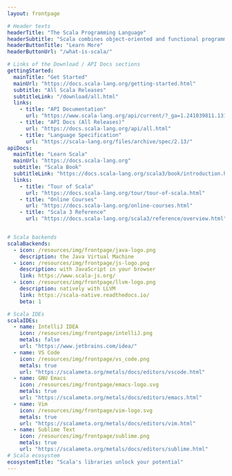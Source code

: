 ```yaml
---
layout: frontpage

# Header texts
headerTitle: "The Scala Programming Language"
headerSubtitle: "Scala combines object-oriented and functional programming in one concise, high-level language. Scala's static types help avoid bugs in complex applications, and its JVM and JavaScript runtimes let you build high-performance systems with easy access to huge ecosystems of libraries."
headerButtonTitle: "Learn More"
headerButtonUrl: "/what-is-scala/"

# Links of the Download / API Docs sections
gettingStarted:
  mainTitle: "Get Started"
  mainUrl: "https://docs.scala-lang.org/getting-started.html"
  subtitle: "All Scala Releases"
  subtitleLink: "/download/all.html"
  links:
    - title: "API Documentation"
      url: "https://www.scala-lang.org/api/current/?_ga=1.241039811.1310790544.1468501313"
    - title: "API Docs (All Releases)"
      url: "https://docs.scala-lang.org/api/all.html"
    - title: "Language Specification"
      url: "https://scala-lang.org/files/archive/spec/2.13/"
apiDocs:
  mainTitle: "Learn Scala"
  mainUrl: "https://docs.scala-lang.org"
  subtitle: "Scala Book"
  subtitleLink: "https://docs.scala-lang.org/scala3/book/introduction.html"
  links:
    - title: "Tour of Scala"
      url: "https://docs.scala-lang.org/tour/tour-of-scala.html"
    - title: "Online Courses"
      url: "https://docs.scala-lang.org/online-courses.html"
    - title: "Scala 3 Reference"
      url: "https://docs.scala-lang.org/scala3/reference/overview.html"


# Scala backends
scalaBackends:
  - icon: /resources/img/frontpage/java-logo.png
    description: the Java Virtual Machine
  - icon: /resources/img/frontpage/js-logo.png
    description: with JavaScript in your browser
    link: https://www.scala-js.org/
  - icon: /resources/img/frontpage/llvm-logo.png
    description: natively with LLVM
    link: https://scala-native.readthedocs.io/
    beta: 1

# Scala IDEs
scalaIDEs:
  - name: IntelliJ IDEA
    icon: /resources/img/frontpage/intelliJ.png
    metals: false
    url: "https://www.jetbrains.com/idea/"
  - name: VS Code
    icon: /resources/img/frontpage/vs_code.png
    metals: true
    url: "https://scalameta.org/metals/docs/editors/vscode.html"
  - name: GNU Emacs
    icon: /resources/img/frontpage/emacs-logo.svg
    metals: true
    url: "https://scalameta.org/metals/docs/editors/emacs.html"
  - name: Vim
    icon: /resources/img/frontpage/vim-logo.svg
    metals: true
    url: "https://scalameta.org/metals/docs/editors/vim.html"
  - name: Sublime Text
    icon: /resources/img/frontpage/sublime.png
    metals: true
    url: "https://scalameta.org/metals/docs/editors/sublime.html"
# Scala ecosystem
ecosystemTitle: "Scala's libraries unlock your potential"
---
```

